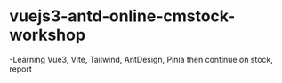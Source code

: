 # vuejs3-antd-online-cmstock-workshop
-Learning Vue3, Vite, Tailwind, AntDesign, Pinia then continue on stock, report
